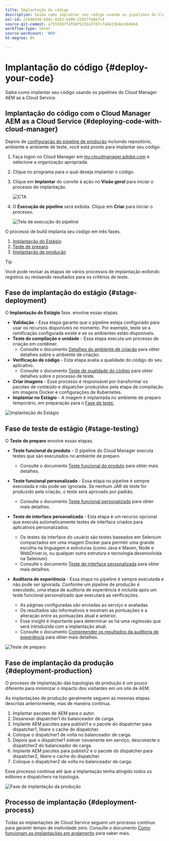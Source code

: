 ```yaml
---
title: Implantação do código
description: Saiba como implantar seu código usando os pipelines do Cloud Manager AEM as a Cloud Service.
exl-id: 2c698d38-6ddc-4203-b499-22027fe8e7c4
source-git-commit: a7555507f4fb0fb231e27d7c7a6413b4ec6b94e6
workflow-type: tm+mt
source-wordcount: '669'
ht-degree: 0%

---
```



# Implantação do código {#deploy-your-code}

Saiba como implantar seu código usando os pipelines do Cloud Manager AEM as a Cloud Service.

## Implantação do código com o Cloud Manager AEM as a Cloud Service {#deploying-code-with-cloud-manager}

Depois de [configuração do pipeline de produção](/help/implementing/cloud-manager/configuring-pipelines/configuring-production-pipelines.md) incluindo repositório, ambiente e ambiente de teste, você está pronto para implantar seu código.

1. Faça logon no Cloud Manager em [my.cloudmanager.adobe.com](https://my.cloudmanager.adobe.com/) e selecione a organização apropriada.

1. Clique no programa para o qual deseja implantar o código.

1. Clique em **Implantar** do convite à ação no **Visão geral** para iniciar o processo de implantação.

   ![CTA](assets/deploy-code1.png)

1. O **Execução de pipeline** será exibida. Clique em **Criar** para iniciar o processo.

   ![Tela de execução do pipeline](assets/deploy-code2.png)

O processo de build implanta seu código em três fases.

1. [Implantação do Estágio](#stage-deployment)
1. [Teste de preparo](#stage-testing)
1. [Implantação de produção](#production-deployment)

>[!TIP]
>
>Você pode revisar as etapas de vários processos de implantação exibindo registros ou revisando resultados para os critérios de teste.

## Fase de implantação do estágio {#stage-deployment}

O **Implantação do Estágio** fase. envolve essas etapas.

* **Validação**  - Essa etapa garante que o pipeline esteja configurado para usar os recursos disponíveis no momento. Por exemplo, teste se a ramificação configurada existe e se os ambientes estão disponíveis.
* **Teste de compilação e unidade** - Essa etapa executa um processo de criação em contêiner.
   * Consulte o documento [Detalhes do ambiente de criação](/help/implementing/cloud-manager/getting-access-to-aem-in-cloud/build-environment-details.md) para obter detalhes sobre o ambiente de criação.
* **Verificação de código** - Esta etapa avalia a qualidade do código do seu aplicativo.
   * Consulte o documento [Teste de qualidade do código](/help/implementing/cloud-manager/code-quality-testing.md) para obter detalhes sobre o processo de teste.
* **Criar imagens** - Esse processo é responsável por transformar os pacotes de conteúdo e dispatcher produzidos pela etapa de compilação em imagens Docker e configurações de Kubernetes.
* **Implantar no Estágio** - A imagem é implantada no ambiente de preparo temporário, em preparação para o [Fase de teste.](#stage-testing)

![Implantação do Estágio](assets/stage-deployment.png)

## Fase de teste de estágio {#stage-testing}

O **Teste de preparo** envolve essas etapas.

* **Teste funcional do produto** - O pipeline do Cloud Manager executa testes que são executados no ambiente de preparo.
   * Consulte o documento [Teste funcional do produto](/help/implementing/cloud-manager/functional-testing.md#product-functional-testing) para obter mais detalhes.

* **Teste funcional personalizado** - Essa etapa no pipeline é sempre executada e não pode ser ignorada. Se nenhum JAR de teste for produzido pela criação, o teste será aprovado por padrão.
   * Consulte o documento [Teste funcional personalizado](/help/implementing/cloud-manager/functional-testing.md#custom-functional-testing) para obter mais detalhes.

* **Teste de interface personalizada** - Esta etapa é um recurso opcional que executa automaticamente testes de interface criados para aplicativos personalizados.
   * Os testes da interface do usuário são testes baseados em Selenium compactados em uma imagem Docker para permitir uma grande escolha na linguagem e estruturas (como Java e Maven, Node e WebDriver.io, ou qualquer outra estrutura e tecnologia desenvolvida na Selenium).
   * Consulte o documento [Teste de interface personalizada](/help/implementing/cloud-manager/functional-testing.md#custom-ui-testing) para obter mais detalhes.

* **Auditoria de experiência** - Essa etapa no pipeline é sempre executada e não pode ser ignorada. Conforme um pipeline de produção é executado, uma etapa de auditoria de experiência é incluída após um teste funcional personalizado que executará as verificações.
   * As páginas configuradas são enviadas ao serviço e avaliadas.
   * Os resultados são informativos e mostram as pontuações e a alteração entre as pontuações atual e anterior.
   * Esse insight é importante para determinar se há uma regressão que será introduzida com a implantação atual.
   * Consulte o documento [Compreender os resultados da auditoria de experiência](/help/implementing/cloud-manager/experience-audit-testing.md) para obter mais detalhes.

![Teste de preparo](assets/stage-testing.png)

## Fase de implantação da produção {#deployment-production}

O processo de implantação das topologias de produção é um pouco diferente para minimizar o impacto dos visitantes em um site de AEM.

As implantações de produção geralmente seguem as mesmas etapas descritas anteriormente, mas de maneira contínua.

1. Implantar pacotes de AEM para o autor.
1. Desanexar dispatcher1 do balanceador de carga.
1. Implante AEM pacotes para publish1 e o pacote do dispatcher para dispatcher1, libere o cache do dispatcher.
1. Coloque o dispatcher1 de volta no balanceador de carga.
1. Depois que o dispatcher1 estiver novamente em serviço, desconecte o dispatcher2 do balanceador de carga.
1. Implante AEM pacotes para publish2 e o pacote do dispatcher para dispatcher2, libere o cache do dispatcher.
1. Coloque o dispatcher2 de volta no balanceador de carga.

Esse processo continua até que a implantação tenha atingido todos os editores e dispatchers na topologia.

![Fase de implantação da produção](assets/production-deployment.png)

## Processo de implantação {#deployment-process}

Todas as implantações de Cloud Service seguem um processo contínuo para garantir tempo de inatividade zero. Consulte o documento [Como funcionam as implantações em andamento](/help/implementing/deploying/overview.md#how-rolling-deployments-work) para saber mais.